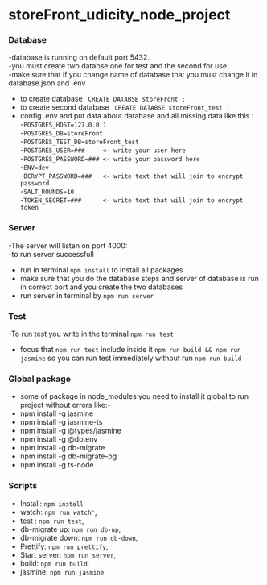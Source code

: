 # storeFront_udicity_node_project
### Database 
-database is running on default port 5432.<br/>
-you must create two databse one for test and the second for use.<br/>
-make sure that if you change name of database that you must change it in database.json and .env<br/>
* to create database        ``` CREATE DATABSE storeFront ;```
* to create second database ``` CREATE DATABSE storeFront_test ;```
* config .env and put data about database and all missing data like this :<br/>
    -```POSTGRES_HOST=127.0.0.1```<br/>
    -```POSTGRES_DB=storeFront```<br/>
    -```POSTGRES_TEST_DB=storeFront_test```<br/>
    -```POSTGRES_USER=###     <- write your user here```<br/>
    -```POSTGRES_PASSWORD=### <- write your password here```<br/>
    -```ENV=dev```<br/>
    -```BCRYPT_PASSWORD=###   <- write text that will join to encrypt password```<br/>
    -```SALT_ROUNDS=10```<br/>
    -```TOKEN_SECRET=###      <- write text that will join to encrypt token```<br/>
    
### Server
-The server will listen on port 4000:<br/>
-to run server successfull<br/>
* run in terminal ```npm install``` to install all packages
* make sure that you do the database steps and server of database is run in correct port and you create the two databases
* run server in terminal by ```npm run server```

### Test
-To run test you write in the terminal ```npm run test``` 
* focus that ```npm run test``` include inside it ```npm run build && npm run jasmine``` so you can run test immediately without run ```npm run build``` 

### Global package
- some of package in node_modules you need to install it global to run project without errors like:-
- npm install -g jasmine
- npm install -g jasmine-ts
- npm install -g @types/jasmine
- npm install -g @dotenv
- npm install -g db-migrate
- npm install -g db-migrate-pg
- npm install -g ts-node

### Scripts
- Install:            ```npm install```
- watch:              ```npm run watch'```,
- test :              ```npm run test```,
- db-migrate up:      ```npm run db-up```,
- db-migrate down:    ```npm run db-down```,
- Prettify:           ```npm run prettify```,
- Start server:       ```npm run server```,
- build:              ```npm run build```,
- jasmine:            ```npm run jasmine```

